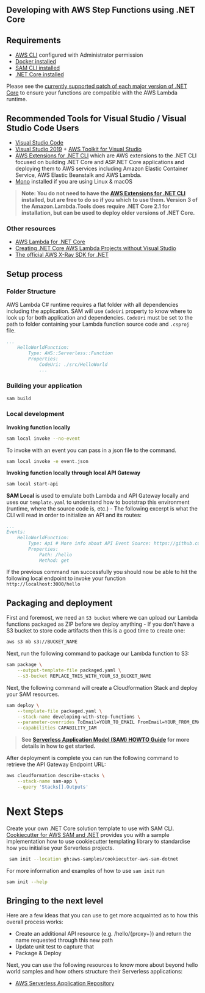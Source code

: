 ## Developing with AWS Step Functions using .NET Core

## Requirements

* [AWS CLI](https://aws.amazon.com/cli/) configured with Administrator permission
* [Docker installed](https://www.docker.com/community-edition)
* [SAM CLI installed](https://github.com/awslabs/aws-sam-cli)
* [.NET Core installed](https://www.microsoft.com/net/download)

Please see the [currently supported patch of each major version of .NET Core](https://github.com/aws/aws-lambda-dotnet#version-status) to ensure your functions are compatible with the AWS Lambda runtime.

## Recommended Tools for Visual Studio / Visual Studio Code Users

* [Visual Studio Code](https://code.visualstudio.com/)
* [Visual Studio 2019](https://visualstudio.microsoft.com/) \+ [AWS Toolkit for Visual Studio](https://aws.amazon.com/visualstudio/)
* [AWS Extensions for .NET CLI](https://github.com/aws/aws-extensions-for-dotnet-cli) which are AWS extensions to the .NET CLI focused on building .NET Core and ASP.NET Core applications and deploying them to AWS services including Amazon Elastic Container Service, AWS Elastic Beanstalk and AWS Lambda.
* [Mono](https://www.mono-project.com/) installed if you are using Linux & macOS

> **Note: You do not need to have the [AWS Extensions for .NET CLI](https://github.com/aws/aws-extensions-for-dotnet-cli) installed, but are free to do so if you which to use them. Version 3 of the Amazon.Lambda.Tools does require .NET Core 2.1 for installation, but can be used to deploy older versions of .NET Core.**

### Other resources

* [AWS Lambda for .NET Core](https://github.com/aws/aws-lambda-dotnet)
* [Creating .NET Core AWS Lambda Projects without Visual Studio](https://aws.amazon.com/blogs/developer/creating-net-core-aws-lambda-projects-without-visual-studio/)
* [The official AWS X-Ray SDK for .NET](https://github.com/aws/aws-xray-sdk-dotnet)


## Setup process

### Folder Structure

AWS Lambda C# runtime requires a flat folder with all dependencies including the application. SAM will use `CodeUri` property to know where to look up for both application and dependencies. `CodeUri` must be set to the path to folder containing your Lambda function source code and `.csproj` file.

```yaml
...
    HelloWorldFunction:
        Type: AWS::Serverless::Function
        Properties:
            CodeUri: ./src/HelloWorld
            ...
```

### Building your application

```bash
sam build
```

### Local development

**Invoking function locally**

```bash
sam local invoke --no-event
```

To invoke with an event you can pass in a json file to the command.

```bash
sam local invoke -e event.json
```


**Invoking function locally through local API Gateway**

```bash
sam local start-api
```

**SAM Local** is used to emulate both Lambda and API Gateway locally and uses our `template.yaml` to understand how to bootstrap this environment (runtime, where the source code is, etc.) - The following excerpt is what the CLI will read in order to initialize an API and its routes:

```yaml
...
Events:
    HelloWorldFunction:
        Type: Api # More info about API Event Source: https://github.com/awslabs/serverless-application-model/blob/master/versions/2016-10-31.md#api
        Properties:
            Path: /hello
            Method: get
```

If the previous command run successfully you should now be able to hit the following local endpoint to invoke your function `http://localhost:3000/hello`

## Packaging and deployment

First and foremost, we need an `S3 bucket` where we can upload our Lambda functions packaged as ZIP before we deploy anything - If you don't have a S3 bucket to store code artifacts then this is a good time to create one:

```bash
aws s3 mb s3://BUCKET_NAME
```

Next, run the following command to package our Lambda function to S3:

```bash
sam package \
    --output-template-file packaged.yaml \
    --s3-bucket REPLACE_THIS_WITH_YOUR_S3_BUCKET_NAME
```

Next, the following command will create a Cloudformation Stack and deploy your SAM resources.

```bash
sam deploy \
    --template-file packaged.yaml \
    --stack-name developing-with-step-functions \
    --parameter-overrides ToEmail=YOUR_TO_EMAIL FromEmail=YOUR_FROM_EMAIL StudentTestingCentreUrl=URL_TO_TESTING_CENTRE_WEBSITE ApiKey=REPLACE_THIS_WITH_YOUR_API_KEY_FOR_SENDGRID \
    --capabilities CAPABILITY_IAM
```

> **See [Serverless Application Model (SAM) HOWTO Guide](https://github.com/awslabs/serverless-application-model/blob/master/HOWTO.md) for more details in how to get started.**

After deployment is complete you can run the following command to retrieve the API Gateway Endpoint URL:

```bash
aws cloudformation describe-stacks \
    --stack-name sam-app \
    --query 'Stacks[].Outputs'
```


# Next Steps

Create your own .NET Core solution template to use with SAM CLI. [Cookiecutter for AWS SAM and .NET](https://github.com/aws-samples/cookiecutter-aws-sam-dotnet) provides you with a sample implementation how to use cookiecutter templating library to standardise how you initialise your Serverless projects.

``` bash
 sam init --location gh:aws-samples/cookiecutter-aws-sam-dotnet
```

For more information and examples of how to use `sam init` run 

``` bash
sam init --help
```

## Bringing to the next level

Here are a few ideas that you can use to get more acquainted as to how this overall process works:

* Create an additional API resource (e.g. /hello/{proxy+}) and return the name requested through this new path
* Update unit test to capture that
* Package & Deploy

Next, you can use the following resources to know more about beyond hello world samples and how others structure their Serverless applications:

* [AWS Serverless Application Repository](https://aws.amazon.com/serverless/serverlessrepo/)
